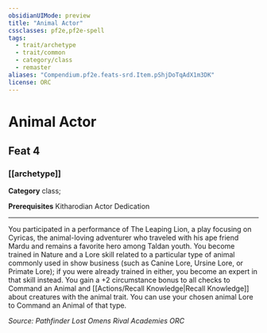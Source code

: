 ```yaml
---
obsidianUIMode: preview
title: "Animal Actor"
cssclasses: pf2e,pf2e-spell
tags:
  - trait/archetype
  - trait/common
  - category/class
  - remaster
aliases: "Compendium.pf2e.feats-srd.Item.pShjDoTqAdX1m3DK"
license: ORC
---
```

# Animal Actor
## Feat 4
### [[archetype]]

**Category** class; 



**Prerequisites** Kitharodian Actor Dedication
* * *
You participated in a performance of The Leaping Lion, a play focusing on Cyricas, the animal-loving adventurer who traveled with his ape friend Mardu and remains a favorite hero among Taldan youth. You become trained in Nature and a Lore skill related to a particular type of animal commonly used in show business (such as Canine Lore, Ursine Lore, or Primate Lore); if you were already trained in either, you become an expert in that skill instead. You gain a +2 circumstance bonus to all checks to Command an Animal and [[Actions/Recall Knowledge|Recall Knowledge]] about creatures with the animal trait. You can use your chosen animal Lore to Command an Animal of that type.

*Source: Pathfinder Lost Omens Rival Academies*
*ORC*